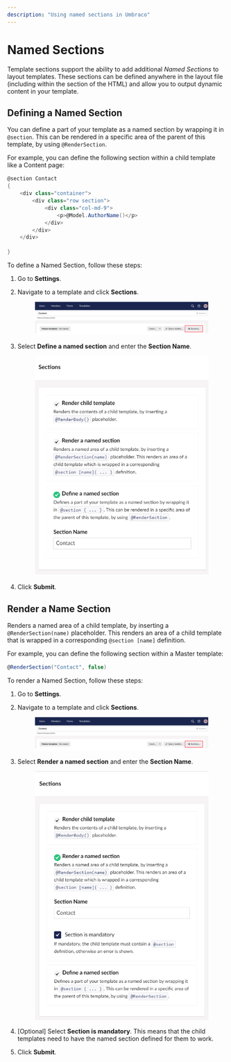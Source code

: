 ```yaml
---
description: "Using named sections in Umbraco"
---
```


# Named Sections

Template sections support the ability to add additional _Named Sections_ to layout templates. These sections can be defined anywhere in the layout file (including within the section of the HTML) and allow you to output dynamic content in your template.

## Defining a Named Section

You can define a part of your template as a named section by wrapping it in `@section`. This can be rendered in a specific area of the parent of this template, by using `@RenderSection`.

For example, you can define the following section within a child template like a Content page:

```csharp
@section Contact
{
    <div class="container">
        <div class="row section">
            <div class="col-md-9">
                <p>@Model.AuthorName()</p> 
            </div>
        </div>
    </div>

}
```

To define a Named Section, follow these steps:

1. Go to **Settings**.
2.  Navigate to a template and click **Sections**.&#x20;

    <figure><img src="images/Sections-option.png" alt=""><figcaption></figcaption></figure>
3.  Select **Define a named section** and enter the **Section Name**.&#x20;

    <figure><img src="images/Define-named-section.png" alt=""><figcaption></figcaption></figure>
4. Click **Submit**.

## Render a Name Section

Renders a named area of a child template, by inserting a `@RenderSection(name)` placeholder. This renders an area of a child template that is wrapped in a corresponding `@section [name]` definition.

For example, you can define the following section within a Master template:

```csharp
@RenderSection("Contact", false)
```

To render a Named Section, follow these steps:

1. Go to **Settings**.
2.  Navigate to a template and click **Sections**.&#x20;

    <figure><img src="images/Sections-option.png" alt=""><figcaption></figcaption></figure>
3.  Select **Render a named section** and enter the **Section Name**.&#x20;

    <figure><img src="images/Render-named-sections.png" alt=""><figcaption></figcaption></figure>
4. \[Optional] Select **Section is mandatory**. This means that the child templates need to have the named section defined for them to work.
5. Click **Submit**.
